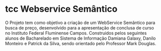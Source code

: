 # tcc Webservice Semântico
O Projeto tem como objetivo a criação de um WebService Semântico para busca de preço, desenvolvido para a apresentação de conclusa de curso no Instituto Federal Fluminense Campos.
Construidos pelos seguintes alunos de Bacharelado em Sistema de Informação Damiana Galaxy, Danilo Monteiro e Patrick da Silva, sendo orientado pelo Professor Mark Douglas.
